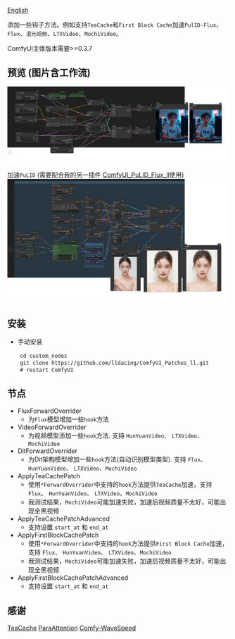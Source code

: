 [English](README.md)

添加一些钩子方法。例如支持`TeaCache`和`First Block Cache`加速`PulID-Flux`、`Flux`、`混元视频`、`LTXVideo`、`MochiVideo`。

ComfyUI主体版本需要>=0.3.7

## 预览 (图片含工作流)
![save api extended](example/workflow_base.png)

加速`PuLID` (需要配合我的另一插件 [ComfyUI_PuLID_Flux_ll](https://github.com/lldacing/ComfyUI_PuLID_Flux_ll)使用)
![save api extended](example/PuLID_with_teacache.png)


## 安装

- 手动安装
```shell
    cd custom_nodes
    git clone https://github.com/lldacing/ComfyUI_Patches_ll.git
    # restart ComfyUI
```

## 节点
- FluxForwardOverrider
  - 为`Flux`模型增加一些`hook`方法
- VideoForwardOverrider
  - 为视频模型添加一些`hook`方法. 支持 `HunYuanVideo`、 `LTXVideo`、`MochiVideo`
- DitForwardOverrider
  - 为Dit架构模型增加一些`hook`方法(自动识别模型类型). 支持 `Flux`、 `HunYuanVideo`、 `LTXVideo`、`MochiVideo`
- ApplyTeaCachePatch
  - 使用`*ForwardOverrider`中支持的`hook`方法提供`TeaCache`加速，支持 `Flux`、 `HunYuanVideo`、 `LTXVideo`、`MochiVideo`
  - 我测试结果，`MochiVideo`可能加速失败，加速后视频质量不太好，可能出现全黑视频
- ApplyTeaCachePatchAdvanced
  - 支持设置 `start_at` 和 `end_at`
- ApplyFirstBlockCachePatch
  - 使用`*ForwardOverrider`中支持的`hook`方法提供`First Block Cache`加速，支持 `Flux`、 `HunYuanVideo`、 `LTXVideo`、`MochiVideo`
  - 我测试结果，`MochiVideo`可能加速失败，加速后视频质量不太好，可能出现全黑视频
- ApplyFirstBlockCachePatchAdvanced
  - 支持设置 `start_at` 和 `end_at`

## 感谢

[TeaCache](https://github.com/ali-vilab/TeaCache)
[ParaAttention](https://github.com/chengzeyi/ParaAttention)
[Comfy-WaveSpeed](https://github.com/chengzeyi/Comfy-WaveSpeed)
